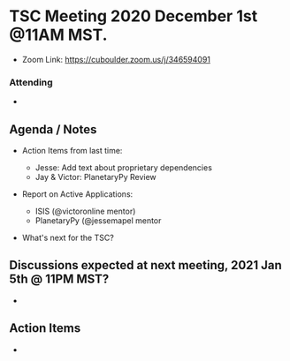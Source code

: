 # TSC Meeting 2020 December 1st @11AM MST.
- Zoom Link: https://cuboulder.zoom.us/j/346594091

### Attending

-

## Agenda / Notes
- Action Items from last time:
	- Jesse: Add text about proprietary dependencies
	- Jay & Victor: PlanetaryPy Review

- Report on Active Applications:
	- ISIS (@victoronline mentor)
	- PlanetaryPy (@jessemapel mentor

- What's next for the TSC?


## Discussions expected at next meeting, 2021 Jan 5th @ 11PM MST?
-

## Action Items
-
